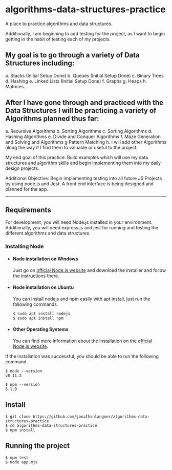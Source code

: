 # algorithms-data-structures-practice
A place to practice algorithms and data structures. 

Additionally, I am beginning to add testing for the project, as I want to begin getting in the habit of testing each of my projects.


## My goal is to go through a variety of Data Structures including:

a. Stacks (Initial Setup Done)
b. Queues (Initial Setup Done)
c. Binary Trees
d. Hashing
e. Linked Lists (Initial Setup Done)
f. Graphs
g. Heaps
h. Matrices. 


## After I have gone through and practiced with the Data Structures I will be practicing a variety of Algorithms planned thus far:
a. Recursive Algorithms
b. Sorting Algorithms
c. Sorting Algorithms
d. Hashing Algorithms
e. Divide and Conquer Algorithms
f. Maze Generation and Solving and Algorithms
g Pattern Matching
h. I will add other Algorithms along the way if I find them to valuable or useful to the project.


My end goal of this practice:
Build examples which will use my data structures and algorithm skills and begin implementing them into my daily design projects. 


Additional Objective:
Begin implementing testing into all future JS Projects by using node.js and Jest.
A front end interface is being designed and planned for the app.

---
## Requirements

For development, you will need Node.js installed in your environment.
Additionally, you will need express.js and jest for running and testing the different algorithms and data structures.

### Installing Node
- #### Node installation on Windows

  Just go on [official Node.js website](https://nodejs.org/) and download the installer and follow the instructions there.
- #### Node installation on Ubuntu

  You can install nodejs and npm easily with apt install, just run the following commands.

      $ sudo apt install nodejs
      $ sudo apt install npm

- #### Other Operating Systems
  You can find more information about the installation on the [official Node.js website](https://nodejs.org/).

If the installation was successful, you should be able to run the following command.

    $ node --version
    v8.11.3

    $ npm --version
    6.1.0

## Install
    $ git clone https://github.com/jonathanlangner/algorithms-data-structures-practice
    $ cd algorithms-data-structures-practice
    $ npm install

## Running the project

    $ npm test 
    $ node app.mjs

